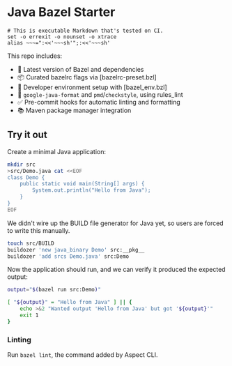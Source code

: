 # Java Bazel Starter

    # This is executable Markdown that's tested on CI.
    set -o errexit -o nounset -o xtrace
    alias ~~~=":<<'~~~sh'";:<<'~~~sh'

This repo includes:
- 🧱 Latest version of Bazel and dependencies
- 📦 Curated bazelrc flags via [bazelrc-preset.bzl]
- 🧰 Developer environment setup with [bazel_env.bzl]
- 🎨 `google-java-format` and `pmd`/`checkstyle`, using rules_lint
- ✅ Pre-commit hooks for automatic linting and formatting
- 📚 Maven package manager integration

## Try it out

Create a minimal Java application:

~~~sh
mkdir src
>src/Demo.java cat <<EOF
class Demo {
    public static void main(String[] args) {
        System.out.println("Hello from Java");
    }
}
EOF
~~~

We didn't wire up the BUILD file generator for Java yet, so users
are forced to write this manually.

~~~sh
touch src/BUILD
buildozer 'new java_binary Demo' src:__pkg__
buildozer 'add srcs Demo.java' src:Demo
~~~

Now the application should run, and we can verify it produced the expected output:

~~~sh
output="$(bazel run src:Demo)"

[ "${output}" = "Hello from Java" ] || {
    echo >&2 "Wanted output 'Hello from Java' but got '${output}'"
    exit 1
}
~~~

### Linting

Run `bazel lint`, the command added by Aspect CLI.
